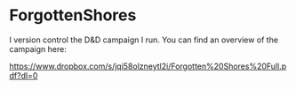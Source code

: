 # ForgottenShores

I version control the D&D campaign I run. You can find an overview of the campaign here:

https://www.dropbox.com/s/jqi58olzneytl2i/Forgotten%20Shores%20Full.pdf?dl=0

